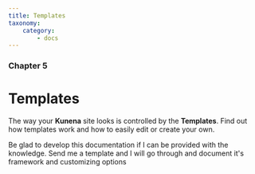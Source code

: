 ```yaml
---
title: Templates
taxonomy:
    category:
        - docs
---
```


### Chapter 5

# Templates

The way your **Kunena** site looks is controlled by the **Templates**.  Find out how templates work and how to easily edit or create your own.

Be glad to develop this documentation if I can be provided with the knowledge.  Send me a template and I will go through and document it's framework and customizing options

